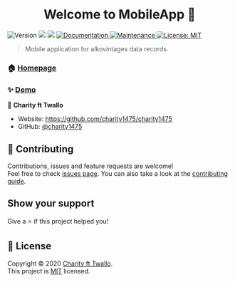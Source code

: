 <h1 align="center">Welcome to MobileApp 👋</h1>
<p>
  <img alt="Version" src="https://img.shields.io/badge/version-1.0.0-blue.svg?cacheSeconds=2592000" />
  <img src="https://img.shields.io/badge/npm-%3E%3D5.5.0-blue.svg" />
  <img src="https://img.shields.io/badge/node-%3E%3D9.3.0-blue.svg" />
  <a href="https://github.com/alkovintages/MobileApp/blob/main/README.md" target="_blank">
    <img alt="Documentation" src="https://img.shields.io/badge/documentation-yes-brightgreen.svg" />
  </a>
  <a href="https://github.com/kefranabg/readme-md-generator/graphs/commit-activity" target="_blank">
    <img alt="Maintenance" src="https://img.shields.io/badge/Maintained%3F-yes-green.svg" />
  </a>
  <a href="https://github.com/kefranabg/readme-md-generator/blob/master/LICENSE" target="_blank">
    <img alt="License: MIT" src="https://img.shields.io/github/license/charity1475/MobileApp" />
  </a>
</p>

> Mobile application for alkovintages data records.

### 🏠 [Homepage](https://github.com/alkovintages/MobileApp)

### ✨ [Demo](http://www.alkovintages.com/)


👤 **Charity ft Twallo**

* Website: https://github.com/charity1475/charity1475
* GitHub: [@charity1475](https://github.com/charity1475)

## 🤝 Contributing

Contributions, issues and feature requests are welcome!<br />Feel free to check [issues page](https://github.com/alkovintages/MobileApp/issues). You can also take a look at the [contributing guide](https://github.com/kefranabg/readme-md-generator/blob/master/CONTRIBUTING.md).

## Show your support

Give a ⭐️ if this project helped you!

## 📝 License

Copyright © 2020 [Charity ft Twallo](https://github.com/charity1475).<br />
This project is [MIT](https://github.com/kefranabg/readme-md-generator/blob/master/LICENSE) licensed.
